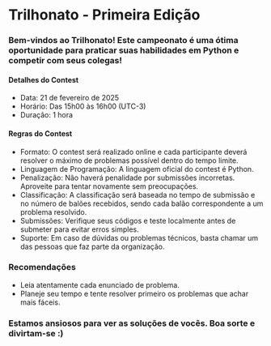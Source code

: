 # Trilhonato - Primeira Edição

### Bem-vindos ao Trilhonato! Este campeonato é uma ótima oportunidade para praticar suas habilidades em Python e competir com seus colegas!

#### Detalhes do Contest 
- Data: 21 de fevereiro de 2025
- Horário: Das 15h00 às 16h00 (UTC-3)
- Duração: 1 hora
     

#### Regras do Contest 
- Formato: 
O contest será realizado online e cada participante deverá resolver o máximo de problemas possível dentro do tempo limite.
- Linguagem de Programação: 
A linguagem oficial do contest é Python.
- Penalização: 
Não haverá penalidade por submissões incorretas. Aproveite para tentar novamente sem preocupações.
- Classificação: 
A classificação será baseada no tempo de submissão e no número de balões recebidos, sendo cada balão correspondente a um problema resolvido.
- Submissões: 
Verifique seus códigos e teste localmente antes de submeter para evitar erros simples.
- Suporte: 
Em caso de dúvidas ou problemas técnicos, basta chamar um das pessoas que faz parte da organização.
         
### Recomendações 
- Leia atentamente cada enunciado de problema.
- Planeje seu tempo e tente resolver primeiro os problemas que achar mais fáceis.

     
### Estamos ansiosos para ver as soluções de vocês. Boa sorte e divirtam-se :)
